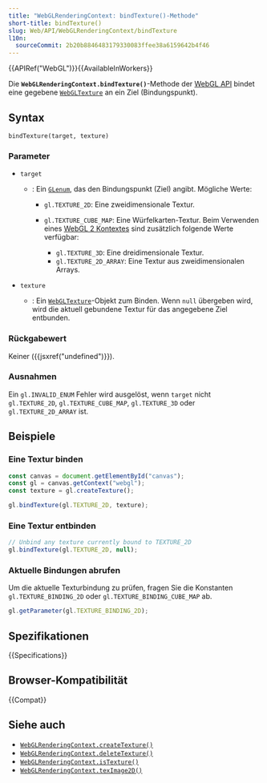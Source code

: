 ```yaml
---
title: "WebGLRenderingContext: bindTexture()-Methode"
short-title: bindTexture()
slug: Web/API/WebGLRenderingContext/bindTexture
l10n:
  sourceCommit: 2b20b8846483179330083ffee38a6159642b4f46
---
```


{{APIRef("WebGL")}}{{AvailableInWorkers}}

Die **`WebGLRenderingContext.bindTexture()`**-Methode der [WebGL API](/de/docs/Web/API/WebGL_API) bindet eine gegebene
[`WebGLTexture`](/de/docs/Web/API/WebGLTexture) an ein Ziel (Bindungspunkt).

## Syntax

```js-nolint
bindTexture(target, texture)
```

### Parameter

- `target`

  - : Ein [`GLenum`](/de/docs/Web/API/WebGL_API/Types), das den Bindungspunkt (Ziel) angibt. Mögliche Werte:

    - `gl.TEXTURE_2D`: Eine zweidimensionale Textur.
    - `gl.TEXTURE_CUBE_MAP`: Eine Würfelkarten-Textur.
      Beim Verwenden eines [WebGL 2 Kontextes](/de/docs/Web/API/WebGL2RenderingContext)
      sind zusätzlich folgende Werte verfügbar:

      - `gl.TEXTURE_3D`: Eine dreidimensionale Textur.
      - `gl.TEXTURE_2D_ARRAY`: Eine Textur aus zweidimensionalen Arrays.

- `texture`
  - : Ein [`WebGLTexture`](/de/docs/Web/API/WebGLTexture)-Objekt zum Binden.
    Wenn `null` übergeben wird, wird die aktuell gebundene Textur für das angegebene Ziel entbunden.

### Rückgabewert

Keiner ({{jsxref("undefined")}}).

### Ausnahmen

Ein `gl.INVALID_ENUM` Fehler wird ausgelöst, wenn `target` nicht
`gl.TEXTURE_2D`, `gl.TEXTURE_CUBE_MAP`,
`gl.TEXTURE_3D` oder `gl.TEXTURE_2D_ARRAY` ist.

## Beispiele

### Eine Textur binden

```js
const canvas = document.getElementById("canvas");
const gl = canvas.getContext("webgl");
const texture = gl.createTexture();

gl.bindTexture(gl.TEXTURE_2D, texture);
```

### Eine Textur entbinden

```js
// Unbind any texture currently bound to TEXTURE_2D
gl.bindTexture(gl.TEXTURE_2D, null);
```

### Aktuelle Bindungen abrufen

Um die aktuelle Texturbindung zu prüfen, fragen Sie die Konstanten `gl.TEXTURE_BINDING_2D` oder
`gl.TEXTURE_BINDING_CUBE_MAP` ab.

```js
gl.getParameter(gl.TEXTURE_BINDING_2D);
```

## Spezifikationen

{{Specifications}}

## Browser-Kompatibilität

{{Compat}}

## Siehe auch

- [`WebGLRenderingContext.createTexture()`](/de/docs/Web/API/WebGLRenderingContext/createTexture)
- [`WebGLRenderingContext.deleteTexture()`](/de/docs/Web/API/WebGLRenderingContext/deleteTexture)
- [`WebGLRenderingContext.isTexture()`](/de/docs/Web/API/WebGLRenderingContext/isTexture)
- [`WebGLRenderingContext.texImage2D()`](/de/docs/Web/API/WebGLRenderingContext/texImage2D)

